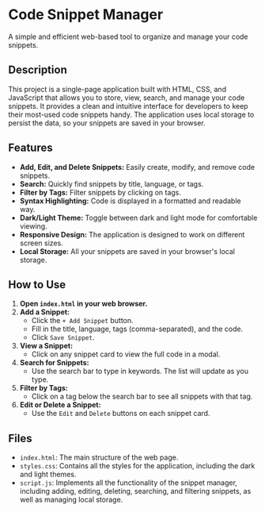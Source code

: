 # Code Snippet Manager

A simple and efficient web-based tool to organize and manage your code snippets.

## Description

This project is a single-page application built with HTML, CSS, and JavaScript that allows you to store, view, search, and manage your code snippets. It provides a clean and intuitive interface for developers to keep their most-used code snippets handy. The application uses local storage to persist the data, so your snippets are saved in your browser.

## Features

- **Add, Edit, and Delete Snippets:** Easily create, modify, and remove code snippets.
- **Search:** Quickly find snippets by title, language, or tags.
- **Filter by Tags:** Filter snippets by clicking on tags.
- **Syntax Highlighting:** Code is displayed in a formatted and readable way.
- **Dark/Light Theme:** Toggle between dark and light mode for comfortable viewing.
- **Responsive Design:** The application is designed to work on different screen sizes.
- **Local Storage:** All your snippets are saved in your browser's local storage.

## How to Use

1.  **Open `index.html` in your web browser.**
2.  **Add a Snippet:**
    *   Click the `+ Add Snippet` button.
    *   Fill in the title, language, tags (comma-separated), and the code.
    *   Click `Save Snippet`.
3.  **View a Snippet:**
    *   Click on any snippet card to view the full code in a modal.
4.  **Search for Snippets:**
    *   Use the search bar to type in keywords. The list will update as you type.
5.  **Filter by Tags:**
    *   Click on a tag below the search bar to see all snippets with that tag.
6.  **Edit or Delete a Snippet:**
    *   Use the `Edit` and `Delete` buttons on each snippet card.

## Files

-   `index.html`: The main structure of the web page.
-   `styles.css`: Contains all the styles for the application, including the dark and light themes.
-   `script.js`: Implements all the functionality of the snippet manager, including adding, editing, deleting, searching, and filtering snippets, as well as managing local storage.
